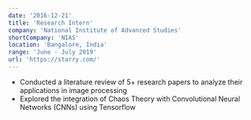 ```yaml
---
date: '2016-12-21'
title: 'Research Intern'
company: 'National Institute of Advanced Studies'
shortCompany: 'NIAS'
location: 'Bangalore, India'
range: 'June - July 2019'
url: 'https://starry.com/'
---
```


- Conducted a literature review of 5+ research papers to analyze their applications in image processing
- Explored the integration of Chaos Theory with Convolutional Neural Networks (CNNs) using Tensorflow
